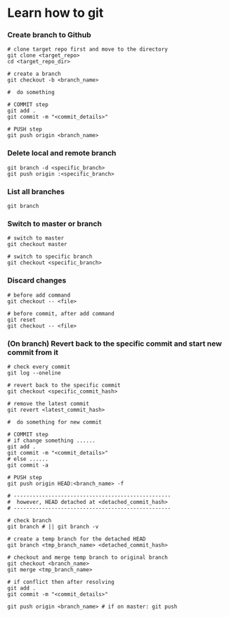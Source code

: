 # Learn how to git

### Create branch to Github
```shell
# clone target repo first and move to the directory
git clone <target_repo>
cd <target_repo_dir>

# create a branch
git checkout -b <branch_name>

#  do something

# COMMIT step
git add .
git commit -m "<commit_details>"

# PUSH step
git push origin <branch_name>
```

### Delete local and remote branch
```shell
git branch -d <specific_branch>
git push origin :<specific_branch>
```

### List all branches
```shell
git branch
```

### Switch to master or branch
```shell
# switch to master
git checkout master

# switch to specific branch
git checkout <specific_branch>
```

### Discard changes
```shell
# before add command
git checkout -- <file>

# before commit, after add command
git reset
git checkout -- <file>
```

### (On branch) Revert back to the specific commit and start new commit from it
```shell
# check every commit
git log --oneline

# revert back to the specific commit
git checkout <specific_commit_hash>

# remove the latest commit
git revert <latest_commit_hash>

#  do something for new commit

# COMMIT step
# if change something ......
git add .
git commit -m "<commit_details>"
# else ......
git commit -a

# PUSH step
git push origin HEAD:<branch_name> -f

# --------------------------------------------------
#  however, HEAD detached at <detached_commit_hash>
# --------------------------------------------------

# check branch
git branch # || git branch -v

# create a temp branch for the detached HEAD
git branch <tmp_branch_name> <detached_commit_hash>

# checkout and merge temp branch to original branch
git checkout <branch_name>
git merge <tmp_branch_name>

# if conflict then after resolving
git add .
git commit -m "<commit_details>"

git push origin <branch_name> # if on master: git push
```
